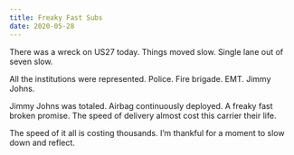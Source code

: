 ```yaml
---
title: Freaky Fast Subs
date: 2020-05-28
---
```


There was a wreck on US27 today.
Things moved slow.
Single lane out of seven slow.

All the institutions were represented.
Police.
Fire brigade.
EMT.
Jimmy Johns.

Jimmy Johns was totaled.
Airbag continuously deployed.
A freaky fast broken promise.
The speed of delivery almost cost this carrier their life.

The speed of it all is costing thousands.
I’m thankful for a moment to slow down and reflect.
